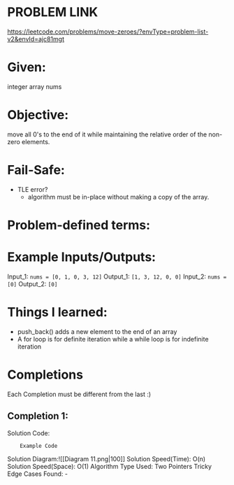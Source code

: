 # PROBLEM LINK
https://leetcode.com/problems/move-zeroes/?envType=problem-list-v2&envId=ajc81mgt

# Given: 
integer array nums


# Objective: 
move all 0's to the end of it while maintaining the relative order of the non-zero elements.


# Fail-Safe:
- TLE error?
	- algorithm must be in-place without making a copy of the array.
# Problem-defined terms: 


# Example Inputs/Outputs:
Input_1: `nums = [0, 1, 0, 3, 12]`
Output_1: `[1, 3, 12, 0, 0]`
Input_2: `nums = [0]`
Output_2: `[0]`

# Things I learned:
- push_back() adds a new element to the end of an array
- A for loop is for definite iteration while a while loop is for indefinite iteration

# Completions
Each Completion must be different from the last :) 
## Completion 1:
Solution Code:
``` 
	Example Code
```
Solution Diagram:![[Diagram 11.png|100]]
Solution Speed(Time): O(n)
Solution Speed(Space): O(1) 
Algorithm Type Used: Two Pointers
Tricky Edge Cases Found:
	-